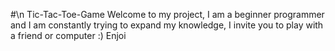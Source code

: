 #\n Tic-Tac-Toe-Game
Welcome to my project, 
I am a beginner programmer 
and I am constantly trying to 
expand my knowledge, 
I invite you to play with a friend or computer :)
Enjoi
